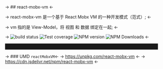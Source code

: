
<style>
  img {
    display: inline-block !important;
  }
  hr {
    border-width: 0 !important;
    height: 20px;
  }
</style>
-> ## react-mobx-vm <-

-> react-mobx-vm 是一个基于 React Mobx VM 的一种开发模式（范式）; <-

-> vm 指的是 View-Model，将 视图 和 数据 绑定在一起; <-

-> [![build status](https://img.shields.io/travis/imcuttle/react-mobx-vm/master.svg?style=flat-square)](https://travis-ci.org/imcuttle/react-mobx-vm)
[![Test coverage](https://img.shields.io/codecov/c/github/imcuttle/react-mobx-vm.svg?style=flat-square)](https://codecov.io/github/imcuttle/react-mobx-vm?branch=master)
[![NPM version](https://img.shields.io/npm/v/react-mobx-vm.svg?style=flat-square)](https://www.npmjs.com/package/react-mobx-vm)
[![NPM Downloads](https://img.shields.io/npm/dm/react-mobx-vm.svg?style=flat-square&maxAge=43200)](https://www.npmjs.com/package/react-mobx-vm) <-

---

-> ### UMD `reactMobxVM`<-
-> https://unpkg.com/react-mobx-vm <-
-> https://cdn.jsdelivr.net/npm/react-mobx-vm <-